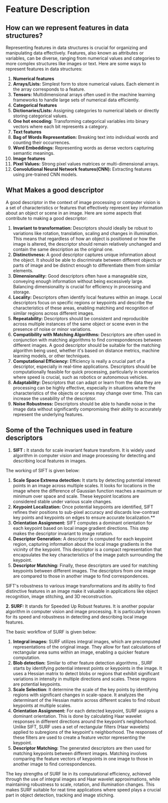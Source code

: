 ﻿# **Feature Description**

## **How can we represent features in data structures?**

Representing features in data structures is crucial for organizing and manipulating data effectively. Features, also known as attributes or variables, can be diverse, ranging from numerical values and categories to more complex structures like images or text. Here are some ways to represent features in data structures:

1. **Numerical features**
1. **Arrays/Lists:** Simplest form to store numerical values. Each element in the array corresponds to a feature.
1. **Tensors:** Multidimensional arrays often used in the machine learning frameworks to handle large sets of numerical data efficiently.
1. **Categorical features**
1. **Dictionaries/Lists:** Assigning categories to numerical labels or directly storing categorical values.
1. **One hot encoding:** Transforming categorical variables into binary vectors where each bit represents a category.
1. **Text features**
1. **Bag of Words Representation:** Breaking text into individual words and counting their occurrences.
1. **Word Embeddings:** Representing words as dense vectors capturing semantic meanings.
1. **Image features**
1. **Pixel Values:** Strong pixel values matrices or multi-dimensional arrays.
1. **Convolutional Neural Network features(CNN):** Extracting features using pre-trained CNN models.


## **What Makes a good descriptor**

A good descriptor in the context of image processing or computer vision is a set of characteristics or features that effectively represent key information about an object or scene in an image. Here are some aspects that contribute to making a good descriptor:

1. **Invariant to transformation:** Descriptors should ideally be robust to variations like rotation, translation, scaling and changes in illumination. This means that regardless of how an object is positioned or how the image is altered, the descriptor should remain relatively unchanged and contain the same description as the original one.
1. **Distinctivness:** A good descriptor captures unique information about the object. It should be able to discriminate between different objects or parts of image and be distinct enough to differentiate them from similar elements.
1. **Dimensionality:**  Good descriptors often have a manageable size, conveying enough information without being excessively large. Balancing dimensionality is crucial for efficiency in processing and storage. 
1. **Locality:** Descriptors often identify local features within an image. Local descriptors focus on specific regions or keypoints and describe the characteristics of these areas, enabling matching and recognition of similar regions across different images.
1. **Repeatability:** Descriptors should be consistent and reproducible across multiple instances of the same object or scene even in the presence of noise or minor variations.
1. **Compatibility with Matching Algorithms:**  Descriptors are often used in conjunction with matching algorithms to find correspondences between different images. A good descriptor should be suitable for the matching algorithm being used, whether it's based on distance metrics, machine learning models, or other techniques.
1. **Computational Efficiency:** Efficiency is really a crucial part of a descriptor, especially in real-time applications. Descriptors should be computationally feasible for quick processing, particularly in scenarios where speed is crucial, such as robotics or autonomous vehicles.
1. **Adaptability:** Descriptors that can adapt or learn from the data they are processing can be highly effective, especially in situations where the characteristics of the objects or scenes may change over time. This can increase the useability of the descriptor.
1. **Noise Robustness:** Descriptors should be able to handle noise in the image data without significantly compromising their ability to accurately represent the underlying features.

## **Some of the Techniques used in feature descriptors**

1. **SIFT :**  It stands for scale invariant feature transform. It is widely used algorithm in computer vision and image processing for detecting and describing local features in images.

The working of SIFT is given below:
1. **Scale Space Extrema detection:** It starts by detecting potential interest points in an image across multiple scales. It looks for locations in the image where the difference of Gaussian function reaches a maximum or minimum over space and scale. These keypoint locations are considered stable under various scale changes.
1. **Keypoint Localization:** Once potential keypoints are identified, SIFT refines their positions to sub-pixel accuracy and discards low-contrast key points and keypoints on edges to ensure accurate localization.** 
1. **Orientation Assignment:** SIFT computes a dominant orientation for each keypoint based on local image gradient directions. This step makes the descriptor invariant to image rotation.
1. **Descriptor Generation:** A descriptor is computed for each keypoint region, capturing information about the local image gradients in the vicinity of the keypoint. This descriptor is a compact representation that encapsulates the key characteristics of the image patch surrounding the keypoint.
1. **Descriptor Matching:** Finally, these descriptors are used for matching keypoints between different images. The descriptors from one image are compared to those in another image to find correspondences.

SIFT's robustness to various image transformations and its ability to find distinctive features in an image make it valuable in applications like object recognition, image stitching, and 3D reconstruction.

**2. SURF:** It stands for Speeded Up Robust features. It is another popular algorithm in computer vision and image processing. It is particularly known for its speed and robustness in detecting and describing local image features.

The basic workflow of SURF is given below:

1. **Integral images:** SURF utilizes integral images, which are precomputed representations of the original image. They allow for fast calculations of rectangular area sums within an image, enabling a quicker feature computation.
1. **Blob detection:** Similar to other feature detection algorithms , SURF starts by identifying potential interest points or keypoints in the image. It uses a Hessian matrix to detect blobs or regions that exhibit significant variations in intensity in multiple directions and scales. These regions are potential keypoints.
1. **Scale Selection**: It determine the scale of the key points by identifying regions with significant changes in scale-space. It analyzes the determinant of the Hessian matrix across different scales to find robust keypoints at multiple scales.
1. **Orientation Assignment:** For each detected keypoint, SURF assigns a dominant orientation. This is done by calculating Haar wavelet responses in different directions around the keypoint’s neighborhood. Unlike SIFT, SURF uses a set of rectangular filters (Haar wavelets) applied to subregions of the keypoint's neighborhood. The responses of these filters are used to create a feature vector representing the keypoint.
1. **Descriptor Matching:** The generated descriptors are then used for matching keypoints between different images. Matching involves comparing the feature vectors of keypoints in one image to those in another image to find correspondences.

The key strengths of SURF lie in its computational efficiency, achieved through the use of integral images and Haar wavelet approximations, while maintaining robustness to scale, rotation, and illumination changes. This makes SURF suitable for reat time applications where speed plays a crucial part in object detection, tracking and image stiching.
